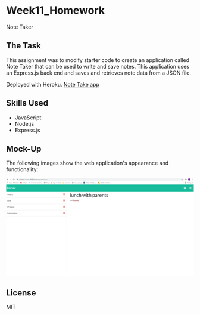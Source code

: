 # Week11_Homework 
Note Taker 

## The Task

This assignment was to modify starter code to create an application called Note Taker that can be used to write and save notes. This application uses an Express.js back end and saves and retrieves note data from a JSON file.

Deployed with Heroku. [Note Take app](https://shielded-caverns-56690.herokuapp.com)


## Skills Used

- JavaScript
- Node.js
- Express.js


## Mock-Up

The following images show the web application's appearance and functionality: 

![Existing notes are listed in the left-hand column with empty fields on the right-hand side for the new note’s title and text.](./Develop/public/assets/demo/notetaker.PNG)

## License

MIT